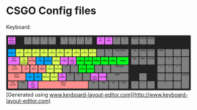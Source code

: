 # CSGO Config files

Keyboard:

![keyboard](keyboard-layout.jpg)
[Generated using www.keyboard-layout-editor.com](http://www.keyboard-layout-editor.com)
